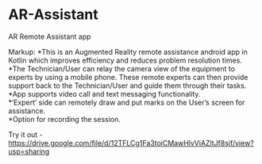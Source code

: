 # AR-Assistant
AR Remote Assistant app

Markup: 
*This is an Augmented Reality remote assistance android app in Kotlin which improves efficiency and reduces 
problem resolution times.</br>
*The Technician/User can relay the camera view of the equipment to experts by using a mobile phone. These 
remote experts can then provide support back to the Technician/User and guide them through their tasks.</br>
*App supports video call and text messaging functionality.</br>
*‘Expert’ side can remotely draw and put marks on the User’s screen for assistance. </br>
*Option for recording the session.

Try it out - https://drive.google.com/file/d/12TFLCg1Fa3toiCMawHlvViAZltJf8sjf/view?usp=sharing
